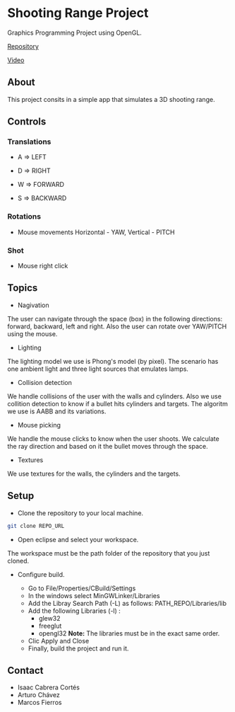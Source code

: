 
# Shooting Range Project

Graphics Programming Project using OpenGL.

[Repository](https://github.com/Isaac2357/Shooting-Range)

[Video](https://www.youtube.com/watch?v=UQkVrRtsCeI)

## About

This project consits in a simple app that simulates a 3D shooting range.

## Controls

### Translations

- A => LEFT

- D => RIGHT

- W => FORWARD

- S => BACKWARD

### Rotations

- Mouse movements Horizontal - YAW, Vertical - PITCH

### Shot

- Mouse right click

## Topics

- Nagivation

The user can navigate through the space (box) in the following directions: forward, backward, left and right. Also the user can rotate over YAW/PITCH using the mouse.

- Lighting 

The lighting model we use is Phong's model (by pixel). The scenario has one ambient light and three light sources that emulates lamps.

- Collision detection

We handle collisions of the user with the walls and cylinders. Also we use collition detection to know  if a bullet hits cylinders and targets.
The algoritm we use is AABB and its variations.

- Mouse picking

We handle the mouse clicks to know when the user shoots. We calculate the ray direction and based on it the bullet moves through the space.

- Textures

We use textures for the walls, the cylinders and the targets.

## Setup

- Clone the repository to your local machine.

``` bash
git clone REPO_URL
```

- Open eclipse and select your workspace.

The workspace must be the path folder of the repository that you just cloned.

- Configure build.

  - Go to File/Properties/CBuild/Settings
  - In the windows select MinGWLinker/Libraries
  - Add the Libray Search Path (-L) as follows: PATH_REPO/Libraries/lib
  - Add the following Libraries (-l) :
    - glew32
    - freeglut
    - opengl32
    **Note:** The libraries must be in the exact same order.
  - Clic Apply and Close
  - Finally, build the project and run it.

## Contact

- Isaac Cabrera Cortés
- Arturo Chávez
- Marcos Fierros
